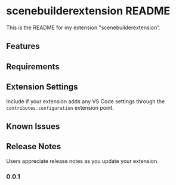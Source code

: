 # scenebuilderextension README

This is the README for my extension "scenebuilderextension".

## Features


## Requirements


## Extension Settings

Include if your extension adds any VS Code settings through the `contributes.configuration` extension point.

## Known Issues


## Release Notes

Users appreciate release notes as you update your extension.

### 0.0.1
